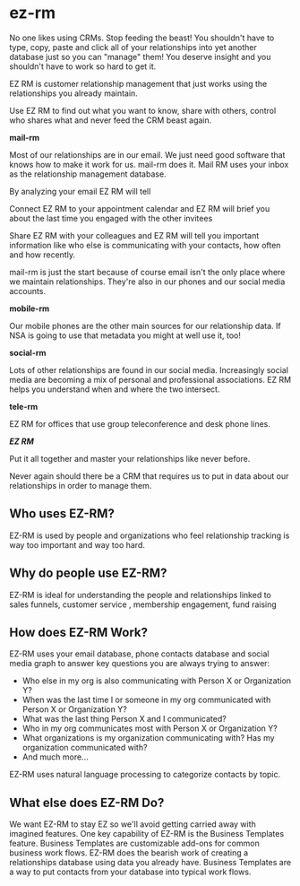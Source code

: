ez-rm
=======
No one likes using CRMs. Stop feeding the beast! You shouldn't have to type, copy, paste and click all of your relationships into yet another
database just so you can "manage" them! You deserve insight and you shouldn't have to work so hard to get it.

EZ RM is customer relationship management that just works using the relationships you already maintain.

Use EZ RM to find out what you want to know, share with others, control who shares what and 
never feed the CRM beast again.

**mail-rm**

Most of our relationships are in our email. We just need good software that knows how to make it work for us.
mail-rm does it. Mail RM uses your inbox as the relationship management database.

By analyzing your email EZ RM  will tell

Connect EZ RM to your appointment calendar and EZ RM will brief you about the last time you engaged with the other
invitees

Share EZ RM with your colleagues and EZ RM will tell you important information like who else is communicating with 
your contacts, how often and how recently.

mail-rm is just the start because of course email isn't the only place where we maintain relationships. They're also
in our phones and our social media accounts.

**mobile-rm**

Our mobile phones are the other main sources for our relationship data. If NSA is going to use that metadata you might
at well use it, too!

**social-rm**

Lots of other relationships are found in our social media. Increasingly social media are becoming a mix of personal
and professional associations. EZ RM helps you understand when and where the two intersect.

**tele-rm**

EZ RM for offices that use group teleconference and desk phone lines.

***EZ RM***

Put it all together and master your relationships like never before.

Never again should there be a CRM that requires us to put in data about our relationships in order to manage them.

Who uses EZ-RM?
---------------
EZ-RM is used by people and organizations who feel relationship tracking is way too important and way too hard. 

Why do people use EZ-RM?
------------------------
EZ-RM is ideal for understanding the people and relationships linked to sales funnels, customer service , membership engagement, fund raising

How does EZ-RM Work?
--------------------
EZ-RM uses your email database, phone contacts database and social media graph to answer key questions you are always trying to answer:
* Who else in my org is also communicating with Person X or Organization Y?
* When was the last time I or someone in my org communicated with Person X or Organization Y?
* What was the last thing Person X and I communicated?
* Who in my org communicates most with Person X or Organization Y?
* What organizations is my organization communicating with? Has my organization communicated with?
* And much more...

EZ-RM uses natural language processing to categorize contacts by topic.

What else does EZ-RM Do?
------------------------
We want EZ-RM to stay EZ so we'll avoid getting carried away with imagined features. One key capability of EZ-RM is the
Business Templates feature. Business Templates are customizable add-ons for common business work flows. EZ-RM does the bearish work of creating a relationships database using data you already have. Business Templates are a way to put contacts from your database into typical work flows.
